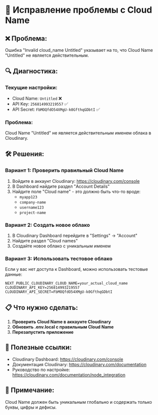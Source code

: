 # 🔧 Исправление проблемы с Cloud Name

## ❌ Проблема:
Ошибка "Invalid cloud_name Untitled" указывает на то, что Cloud Name "Untitled" не является действительным.

## 🔍 Диагностика:

### Текущие настройки:
- Cloud Name: `Untitled` ❌
- API Key: `256814993219557` ✅
- API Secret: `FbMOQfdO54XMgU-k0GfthqGDbtI` ✅

### Проблема:
Cloud Name "Untitled" не является действительным именем облака в Cloudinary.

## 🛠️ Решения:

### Вариант 1: Проверить правильный Cloud Name
1. Войдите в аккаунт Cloudinary: https://cloudinary.com/console
2. В Dashboard найдите раздел "Account Details"
3. Найдите поле "Cloud name" - это должно быть что-то вроде:
   - `myapp123`
   - `company-name`
   - `username123`
   - `project-name`

### Вариант 2: Создать новое облако
1. В Cloudinary Dashboard перейдите в "Settings" → "Account"
2. Найдите раздел "Cloud names"
3. Создайте новое облако с уникальным именем

### Вариант 3: Использовать тестовое облако
Если у вас нет доступа к Dashboard, можно использовать тестовые данные:

```env
NEXT_PUBLIC_CLOUDINARY_CLOUD_NAME=your_actual_cloud_name
CLOUDINARY_API_KEY=256814993219557
CLOUDINARY_API_SECRET=FbMOQfdO54XMgU-k0GfthqGDbtI
```

## 📋 Что нужно сделать:

1. **Проверить Cloud Name в аккаунте Cloudinary**
2. **Обновить .env.local с правильным Cloud Name**
3. **Перезапустить приложение**

## 🔗 Полезные ссылки:
- Cloudinary Dashboard: https://cloudinary.com/console
- Документация Cloudinary: https://cloudinary.com/documentation
- Руководство по настройке: https://cloudinary.com/documentation/node_integration

## 📝 Примечание:
Cloud Name должен быть уникальным глобально и содержать только буквы, цифры и дефисы.
